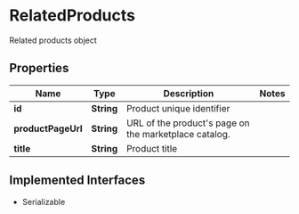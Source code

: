 

# RelatedProducts

Related products object

## Properties

Name | Type | Description | Notes
------------ | ------------- | ------------- | -------------
**id** | **String** | Product unique identifier | 
**productPageUrl** | **String** | URL of the product&#39;s page on the marketplace catalog. | 
**title** | **String** | Product title | 


## Implemented Interfaces

* Serializable



